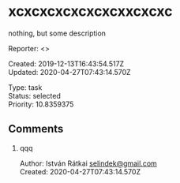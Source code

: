 # xcxcxcxcxcxcxcxxcxcxc

nothing, but some description

Reporter: <>  

Created: 2019-12-13T16:43:54.517Z  
Updated: 2020-04-27T07:43:14.570Z

Type: task  
Status: selected  
Priority: 10.8359375

## Comments
1.  qqq
    

    Author: István Rátkai <selindek@gmail.com>  
    Created: 2020-04-27T07:43:14.570Z  
